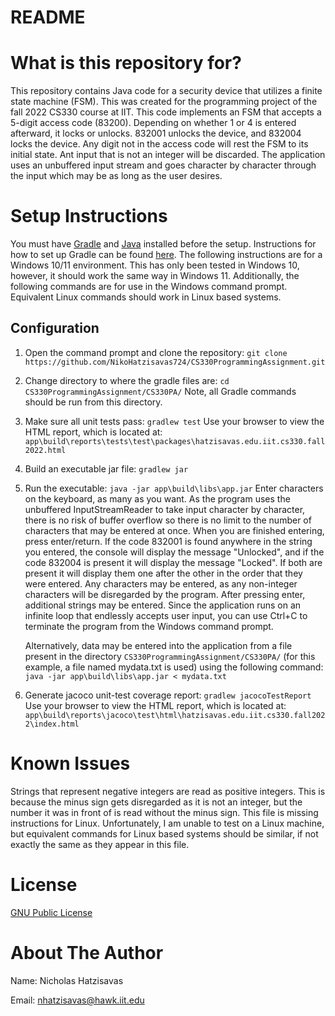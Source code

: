 # README

# What is this repository for?
This repository contains Java code for a security device that utilizes a finite state machine (FSM). This was created for the programming project of the fall 2022 CS330 course at IIT. This code implements an FSM that accepts a 5-digit access code (83200). Depending on whether 1 or 4 is entered afterward, it locks or unlocks. 832001 unlocks the device, and 832004 locks the device. Any digit not in the access code will rest the FSM to its initial state. Ant input that is not an integer will be discarded. The application uses an unbuffered input stream and goes character by character through the input which may be as long as the user desires.  

# Setup Instructions 
You must have [Gradle](https://gradle.org/) and [Java](https://www.oracle.com/java/technologies/downloads/) installed before the setup. Instructions for how to set up Gradle can be found [here](https://gradle.org/install/). The following instructions are for a Windows 10/11 environment. This has only been tested in Windows 10, however, it should work the same way in Windows 11. Additionally, the following commands are for use in the Windows command prompt. Equivalent Linux commands should work in Linux based systems. 

## Configuration 
  1. Open the command prompt and clone the repository:
    `git clone https://github.com/NikoHatzisavas724/CS330ProgrammingAssignment.git`
  2. Change directory to where the gradle files are: 
    `cd CS330ProgrammingAssignment/CS330PA/`
    Note, all Gradle commands should be run from this directory.
  3. Make sure all unit tests pass:
    `gradlew test`
    Use your browser to view the HTML report, which is located at:
    `app\build\reports\tests\test\packages\hatzisavas.edu.iit.cs330.fall2022.html`
  4. Build an executable jar file:
    `gradlew jar`
  5. Run the executable:
    `java -jar app\build\libs\app.jar`
    Enter characters on the keyboard, as many as you want. As the program uses the unbuffered InputStreamReader to take input character by character, there is no risk of buffer overflow so there is no limit to the number of characters that may be entered at once. When you are finished entering, press enter/return. If the code 832001 is found anywhere in the string you entered, the console will display the message "Unlocked", and if the code 832004 is present it will display the message "Locked". If both are present it will display them one after the other in the order that they were entered. Any characters may be entered, as any non-integer characters will be disregarded by the program. After pressing enter, additional strings may be entered. Since the application runs on an infinite loop that endlessly accepts user input, you can use Ctrl+C to terminate the program from the Windows command prompt. 
    
     Alternatively, data may be entered into the application from a file present in the directory `CS330ProgrammingAssignment/CS330PA/` (for this example, a file named mydata.txt is used) using the following command:
    `java -jar app\build\libs\app.jar < mydata.txt`
  6. Generate jacoco unit-test coverage report:
    `gradlew jacocoTestReport`
    Use your browser to view the HTML report, which is located at: 
    `app\build\reports\jacoco\test\html\hatzisavas.edu.iit.cs330.fall2022\index.html`

# Known Issues
Strings that represent negative integers are read as positive integers. This is because the minus sign gets disregarded as it is not an integer, but the number it was in front of is read without the minus sign. 
This file is missing instructions for Linux. Unfortunately, I am unable to test on a Linux machine, but equivalent commands for Linux based systems should be similar, if not exactly the same as they appear in this file. 

# License 
[GNU Public License](https://www.gnu.org/licenses/gpl-3.0.html)

# About The Author 
Name: Nicholas Hatzisavas 

Email: nhatzisavas@hawk.iit.edu
